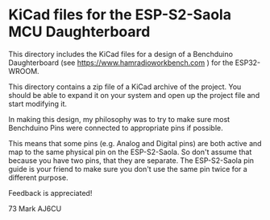 # KiCad files for the ESP-S2-Saola MCU Daughterboard

This directory includes the KiCad files for a design of a Benchduino Daughterboard
(see https://www.hamradioworkbench.com ) for the ESP32-WROOM.

This directory contains a zip file of a KiCad archive of the project. You should be
able to expand it on your system and open up the project file and start modifying it.

In making this design, my philosophy was to try to make sure most Benchduino Pins were 
connected to appropriate pins if possible.

This means that some pins (e.g. Analog and Digital pins) are both active and map to the 
same physical pin on the ESP-S2-Saola. So don't assume that because you have two pins, 
that they are separate. The ESP-S2-Saola pin guide is your friend to make sure you 
don't use the same pin twice for a different purpose.

Feedback is appreciated!

73
Mark
AJ6CU




 
